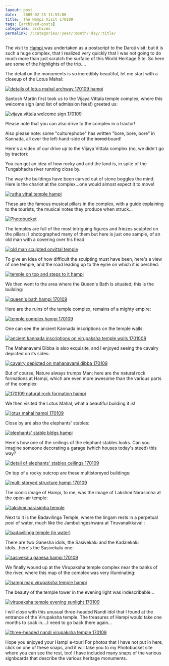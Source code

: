```yaml
---
layout: post
date:	2009-02-25 11:53:00
title:  The Hampi Visit 170109
tags: [archived-posts]
categories: archives
permalink: /:categories/:year/:month/:day/:title/
---
```

The visit to <a href="http://en.wikipedia.org/wiki/Hampi"> Hampi </a> was undertaken as a postscript to the Daroji visit; but it is such a huge complex, that I realized very quickly that I was not going to do much more than just scratch the surface of this World Heritage Site. So here are some of the highlights of the trip....

The detail on the monuments is so incredibly beautiful, let me start with a closeup of the Lotus Mahal:


<a href="http://s297.photobucket.com/albums/mm205/depontis/?action=view&amp;current=IMG_6425.jpg" target="_blank"><img src="http://i297.photobucket.com/albums/mm205/depontis/IMG_6425.jpg" border="0" alt="details of lotus mahal archway 170109 hampi"></a>


<lj-cut text="many more pictures">


Santosh Martin first took us to the Vijaya Vittala temple complex, where this welcome sign (and list of admission fees!) greeted us:

<a href="http://s297.photobucket.com/albums/mm205/depontis/?action=view&amp;current=IMG_6343.jpg" target="_blank"><img src="http://i297.photobucket.com/albums/mm205/depontis/IMG_6343.jpg" border="0" alt="vijaya vittala welcome sign 170109"></a>

Please note that you can also drive to the complex in a tractor!


Also please note: some "culturephobe" has written "bore, bore, bore" in Kannada, all over the left-hand-side of the <strike> bored </strike> board!



Here's a video of our drive up to the Vijaya Vittala complex (no, we didn't go by tractor):

<lj-embed id="38"/>


You can get an idea of how rocky and arid the land is, in spite of the Tungabhadra river running close by.


The way the buildings have been carved out of stone boggles the mind. Here is the chariot at the complex...one would almost expect it to move!

<a href="http://s297.photobucket.com/albums/mm205/depontis/?action=view&amp;current=IMG_6356.jpg" target="_blank"><img src="http://i297.photobucket.com/albums/mm205/depontis/IMG_6356.jpg" border="0" alt="ratha vittal temple hampi"></a>


These are the famous musical pillars in the complex, with a guide explaining to the tourists, the musical notes they produce when struck...


<a href="http://s297.photobucket.com/albums/mm205/depontis/?action=view&amp;current=IMG_6369.jpg" target="_blank"><img src="http://i297.photobucket.com/albums/mm205/depontis/IMG_6369.jpg" border="0" alt="Photobucket"></a>

The temples are full of the most intriguing figures and friezes sculpted on the pillars; I photographed many of them but here is just one sample, of an old man with a covering over his head:


<a href="http://s297.photobucket.com/albums/mm205/depontis/?action=view&amp;current=IMG_6378.jpg" target="_blank"><img src="http://i297.photobucket.com/albums/mm205/depontis/IMG_6378.jpg" border="0" alt="old man sculpted onvittal temple"></a>

To give an idea of how difficult the sculpting must have been, here's a view of one temple, and the road leading up to the eyrie on which it is perched:


<a href="http://s297.photobucket.com/albums/mm205/depontis/?action=view&amp;current=IMG_6382.jpg" target="_blank"><img src="http://i297.photobucket.com/albums/mm205/depontis/IMG_6382.jpg" border="0" alt="temple on top and steps to it hampi"></a>

We then went to the area where the Queen's Bath is situated; this is the building:


<a href="http://s297.photobucket.com/albums/mm205/depontis/?action=view&amp;current=IMG_6394.jpg" target="_blank"><img src="http://i297.photobucket.com/albums/mm205/depontis/IMG_6394.jpg" border="0" alt="queen&#39;s bath hampi 170109"></a>

Here are the ruins of the temple complex, remains of a mighty empire:

<a href="http://s297.photobucket.com/albums/mm205/depontis/?action=view&amp;current=IMG_6397.jpg" target="_blank"><img src="http://i297.photobucket.com/albums/mm205/depontis/IMG_6397.jpg" border="0" alt="temple complex hampi 170109"></a>

One can see the ancient Kannada inscriptions on the temple walls:


<a href="http://s297.photobucket.com/albums/mm205/depontis/?action=view&amp;current=IMG_6359-1.jpg" target="_blank"><img src="http://i297.photobucket.com/albums/mm205/depontis/IMG_6359-1.jpg" border="0" alt="ancient kannada inscriptions on virupaksha temple walls 1701008"></a>

The Mahanavami Dibba is also exquisite, and I enjoyed seeing the cavalry depicted on its sides:


<a href="http://s297.photobucket.com/albums/mm205/depontis/?action=view&amp;current=IMG_6407.jpg" target="_blank"><img src="http://i297.photobucket.com/albums/mm205/depontis/IMG_6407.jpg" border="0" alt="cavalry depicted on mahanavami dibba 170109"></a>


But of course, Nature always trumps Man; here are the natural rock formations at Hampi, which are even more awesome than the various parts of the complex:

<a href="http://s297.photobucket.com/albums/mm205/depontis/?action=view&amp;current=IMG_6412.jpg" target="_blank"><img src="http://i297.photobucket.com/albums/mm205/depontis/IMG_6412.jpg" border="0" alt="170109 natural rock formation hampi"></a>


We then visited the Lotus Mahal, what a beautiful building it is!


<a href="http://s297.photobucket.com/albums/mm205/depontis/?action=view&amp;current=IMG_6424.jpg" target="_blank"><img src="http://i297.photobucket.com/albums/mm205/depontis/IMG_6424.jpg" border="0" alt="lotus mahal hampi 170109"></a>


Close by are also the elephants' stables:


<a href="http://s297.photobucket.com/albums/mm205/depontis/?action=view&amp;current=IMG_6433-1.jpg" target="_blank"><img src="http://i297.photobucket.com/albums/mm205/depontis/IMG_6433-1.jpg" border="0" alt="elephants&#39; stable bldgs hampi"></a>


Here's how one of the ceilings of the elephant stables looks. Can you imagine someone decorating a garage (which houses today's steed) this way?


<a href="http://s297.photobucket.com/albums/mm205/depontis/?action=view&amp;current=IMG_6446.jpg" target="_blank"><img src="http://i297.photobucket.com/albums/mm205/depontis/IMG_6446.jpg" border="0" alt="detail of elephants&#39; stables ceilings 170109"></a>

On top of a rocky outcrop are these multistoreyed buildings:

<a href="http://s297.photobucket.com/albums/mm205/depontis/?action=view&amp;current=IMG_6465.jpg" target="_blank"><img src="http://i297.photobucket.com/albums/mm205/depontis/IMG_6465.jpg" border="0" alt="multi storyed structure hampi 170109"></a>

The iconic image of Hampi, to me, was the image of Lakshmi Narasimha at the open-air temple:


<a href="http://s297.photobucket.com/albums/mm205/depontis/?action=view&amp;current=IMG_6472-1.jpg" target="_blank"><img src="http://i297.photobucket.com/albums/mm205/depontis/IMG_6472-1.jpg" border="0" alt="lakshmi narasimha temple"></a>

Next to it is the Badavilinga Temple, where the lingam rests in a  perpetual pool of water, much like the Jambulingeshwara at Tiruvanaikkaval :


<a href="http://s297.photobucket.com/albums/mm205/depontis/?action=view&amp;current=IMG_6475-1.jpg" target="_blank"><img src="http://i297.photobucket.com/albums/mm205/depontis/IMG_6475-1.jpg" border="0" alt="badavilinga temple (in water)"></a>

There are two Ganesha idols, the Sasivekalu and the Kadalekalu idols...here's the Sasivekalu one:

<a href="http://s297.photobucket.com/albums/mm205/depontis/?action=view&amp;current=IMG_6491.jpg" target="_blank"><img src="http://i297.photobucket.com/albums/mm205/depontis/IMG_6491.jpg" border="0" alt="sasivekalu ganesa hampi 170109"></a>


We finally wound up at the Virupaksha temple complex near the banks of the river, where this map of the complex was very illuminating:


<a href="http://s297.photobucket.com/albums/mm205/depontis/?action=view&amp;current=IMG_6533.jpg" target="_blank"><img src="http://i297.photobucket.com/albums/mm205/depontis/IMG_6533.jpg" border="0" alt="hampi map virupaksha temple hampi"></a>

</lj-cut>


The beauty of the temple tower in the evening light was indescribable...


<a href="http://s297.photobucket.com/albums/mm205/depontis/?action=view&amp;current=IMG_6538.jpg" target="_blank"><img src="http://i297.photobucket.com/albums/mm205/depontis/IMG_6538.jpg" border="0" alt="virupaksha temple evening sunlight 170109"></a>


I will close with this unusual three-headed Nandi idol that I found at the entrance of the Virupaksha temple. The treasures of Hampi would take one months to soak in....I need to go back there again...


<a href="http://s297.photobucket.com/albums/mm205/depontis/?action=view&amp;current=IMG_6542.jpg" target="_blank"><img src="http://i297.photobucket.com/albums/mm205/depontis/IMG_6542.jpg" border="0" alt="three-headed nandi virupaksha temple 170109"></a>


Hope you enjoyed your Hampi e-tour! For photos that I have not put in here, click on one of these snaps, and it will take you to my Photobucket site where you can see the rest, too! I have included many snaps of the various signboards that describe the various heritage monuments.
